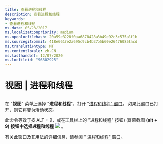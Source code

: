 ```yaml
---
title: 查看进程和线程
description: 查看进程和线程
keywords:
- 查看进程和线程
ms.date: 05/23/2017
ms.localizationpriority: medium
ms.openlocfilehash: 20a59e3228f0aa6878428a8b49e92c3c575a3f1b
ms.sourcegitcommit: 418e6617e2a695c9cb4b37b5b60e264760858acd
ms.translationtype: MT
ms.contentlocale: zh-CN
ms.lasthandoff: 12/07/2020
ms.locfileid: "96802925"
---
```

# <a name="view--processes-and-threads"></a>视图 | 进程和线程


## <span id="ddk_view_processes_and_threads_dbg"></span><span id="DDK_VIEW_PROCESSES_AND_THREADS_DBG"></span>


在 "**视图**" 菜单上选择 "**进程和线程**"，打开 "[进程和线程" 窗口](processes-and-threads-window.md)。 如果此窗口已打开，则它将变为活动状态。

此命令等效于按 ALT + 9，或在工具栏上的 "进程和线程" 按钮)  (屏幕截图 **(alt + 9) 按钮中选择进程和线程** ![ ](images/window-processes-threads.png) 。

有关此窗口及其用法的详细信息，请参阅 " [进程和线程" 窗口](processes-and-threads-window.md)。

 

 





